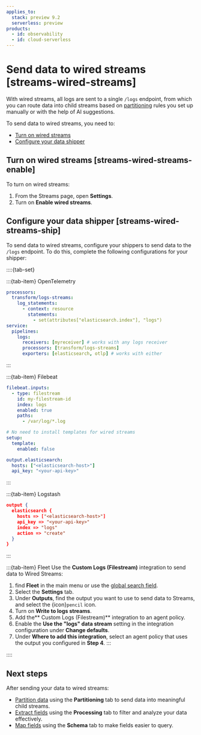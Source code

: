 ```yaml
---
applies_to:
  stack: preview 9.2
  serverless: preview
products:
  - id: observability
  - id: cloud-serverless
---
```


# Send data to wired streams [streams-wired-streams]

With wired streams, all logs are sent to a single `/logs` endpoint, from which you can route data into child streams based on [partitioning](./management/partitioning.md) rules you set up manually or with the help of AI suggestions.

To send data to wired streams, you need to:
- [Turn on wired streams](#streams-wired-streams-enable)
- [Configure your data shipper](#streams-wired-streams-ship)

## Turn on wired streams [streams-wired-streams-enable]

To turn on wired streams:

1. From the Streams page, open **Settings**.
1. Turn on **Enable wired streams**.

## Configure your data shipper [streams-wired-streams-ship]

To send data to wired streams, configure your shippers to send data to the `/logs` endpoint. To do this, complete the following configurations for your shipper:

::::{tab-set}

:::{tab-item} OpenTelemetry
```yaml
processors:
  transform/logs-streams:
    log_statements:
      - context: resource
        statements:
          - set(attributes["elasticsearch.index"], "logs")
service:
  pipelines:
    logs:
      receivers: [myreceiver] # works with any logs receiver
      processors: [transform/logs-streams]
      exporters: [elasticsearch, otlp] # works with either
```
:::

:::{tab-item} Filebeat
```yaml
filebeat.inputs:
  - type: filestream
    id: my-filestream-id
    index: logs
    enabled: true
    paths:
      - /var/log/*.log

# No need to install templates for wired streams
setup:
  template:
    enabled: false

output.elasticsearch:
  hosts: ["<elasticsearch-host>"]
  api_key: "<your-api-key>"
```
:::

:::{tab-item} Logstash
```json
output {
  elasticsearch {
    hosts => ["<elasticsearch-host>"]
    api_key => "<your-api-key>"
    index => "logs"
    action => "create"
  }
}
```
:::

:::{tab-item} Fleet
Use the **Custom Logs (Filestream)** integration to send data to Wired Streams:

1. find **Fleet** in the main menu or use the [global search field](/explore-analyze/find-and-organize/find-apps-and-objects.md).
1. Select the **Settings** tab.
1. Under **Outputs**, find the output you want to use to send data to Streams, and select the {icon}`pencil` icon.
1. Turn on **Write to logs streams**.
1. Add the** Custom Logs (Filestream)** integration to an agent policy.
1. Enable the **Use the "logs" data stream** setting in the integration configuration under **Change defaults**.
1. Under **Where to add this integration**, select an agent policy that uses the output you configured in **Step 4**.
:::

::::

## Next steps

After sending your data to wired streams:

- [Partition data](./management/partitioning.md) using the **Partitioning** tab to send data into meaningful child streams.
- [Extract fields](./extract.md) using the **Processing** tab to filter and analyze your data effectively.
- [Map fields](./schema.md) using the **Schema** tab to make fields easier to query.